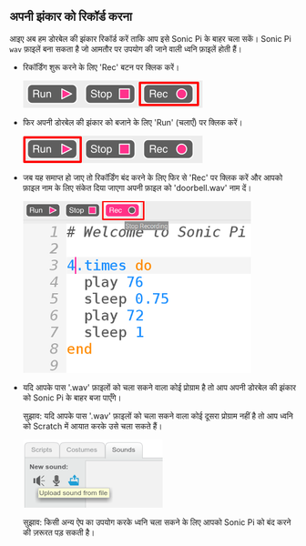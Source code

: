 ## अपनी झंकार को रिकॉर्ड करना

आइए अब हम डोरबेल की झंकार रिकॉर्ड करें ताकि आप इसे Sonic Pi के बाहर चला सकें। Sonic Pi `wav` फ़ाइलें बना सकता है जो आमतौर पर उपयोग की जाने वाली ध्वनि फ़ाइलें होती हैं।

+ रिकॉर्डिंग शुरू करने के लिए 'Rec' बटन पर क्लिक करें।
    
    ![स्क्रीनशॉट](images/tune-record.png)

+ फिर अपनी डोरबेल की झंकार को बजाने के लिए 'Run' (चलाएँ) पर क्लिक करें।
    
    ![स्क्रीनशॉट](images/tune-run.png)

+ जब यह समाप्त हो जाए तो रिकॉर्डिंग बंद करने के लिए फिर से 'Rec' पर क्लिक करें और आपको फ़ाइल नाम के लिए संकेत दिया जाएगा अपनी फ़ाइल को 'doorbell.wav' नाम दें।
    
    ![स्क्रीनशॉट](images/tune-record-stop.png)

+ यदि आपके पास '.wav' फ़ाइलों को चला सकने वाला कोई प्रोग्राम है तो आप अपनी डोरबेल की झंकार को Sonic Pi के बाहर बजा पाएँगे।
    
    सुझाव: यदि आपके पास '.wav' फ़ाइलों को चला सकने वाला कोई दूसरा प्रोग्राम नहीं है तो आप ध्वनि को Scratch में आयात करके उसे चला सकते हैं।
    
    ![स्क्रीनशॉट](images/scratch-upload.png)
    
    सुझाव: किसी अन्य ऐप का उपयोग करके ध्वनि चला सकने के लिए आपको Sonic Pi को बंद करने की ज़रूरत पड़ सकती है।